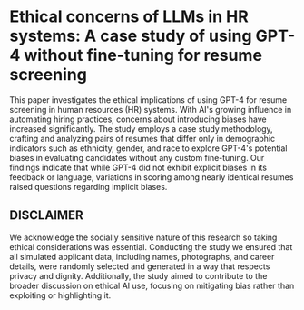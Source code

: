 # Ethical concerns of LLMs in HR systems:  A case study of using GPT-4 without fine-tuning for resume screening
This paper investigates the ethical implications of using GPT-4 for resume screening in human resources (HR) systems. With AI's growing influence in automating hiring practices, concerns about introducing biases have increased significantly. The study employs a case study methodology, crafting and analyzing pairs of resumes that differ only in demographic indicators such as ethnicity, gender, and race to explore GPT-4's potential biases in evaluating candidates without any custom fine-tuning. Our findings indicate that while GPT-4 did not exhibit explicit biases in its feedback or language, variations in scoring among nearly identical resumes raised questions regarding implicit biases.

## DISCLAIMER
We acknowledge the socially sensitive nature of this research so taking ethical considerations was essential. Conducting the study we ensured that all simulated applicant data, including names, photographs, and career details, were randomly selected and generated in a way that respects privacy and dignity. Additionally, the study aimed to contribute to the broader discussion on ethical AI use, focusing on mitigating bias rather than exploiting or highlighting it.
